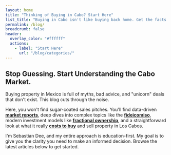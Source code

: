 ```yaml
---
layout: home
title: "Thinking of Buying in Cabo? Start Here"
list_title: "Buying in Cabo isn't like buying back home. Get the facts before you dive in."
permalink: /blog/
breadcrumb: false
header:
  overlay_color: "#ffffff"
  actions:
    - label: "Start Here"
      url: "/blog/categories/"
---
```


## Stop Guessing. Start Understanding the Cabo Market.

Buying property in Mexico is full of myths, bad advice, and "unicorn" deals that don't exist. This blog cuts through the noise.

Here, you won't find sugar-coated sales pitches. You'll find data-driven **[market reports](/los-cabos-real-estate-market-report-august-2025/)**, deep dives into complex topics like the **[fideicomiso](/how-fideicomiso-works-mexico/)**, modern investment models like **[fractional ownership](/fractional-ownership-vacation-homes/)**, and a straightforward look at what it really <a href="/los-cabos-closing-costs/">**costs to buy**</a> and sell property in Los Cabos.

I'm Sebastian Dee, and my entire approach is education-first. My goal is to give you the clarity you need to make an informed decision. Browse the latest articles below to get started.